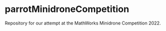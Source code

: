 # parrotMinidroneCompetition

Repository for our attempt at the MathWorks Minidrone Competition 2022.
